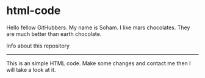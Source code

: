 # html-code

Hello fellow GitHubbers. My name is Soham.
I like mars chocolates. They are much better than earth chocolate.

Info about this repository
_____________________________________
This is an simple HTML code. Make some changes and contact me then I will take a look at it.
